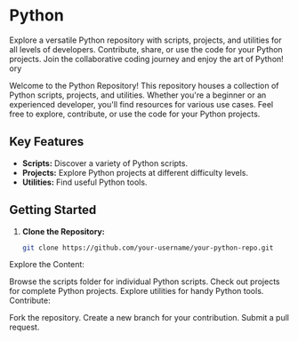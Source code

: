 # Python
 Explore a versatile Python repository with scripts, projects, and utilities for all levels of developers. Contribute, share, or use the code for your Python projects. Join the collaborative coding journey and enjoy the art of Python!
ory

Welcome to the Python Repository! This repository houses a collection of Python scripts, projects, and utilities. Whether you're a beginner or an experienced developer, you'll find resources for various use cases. Feel free to explore, contribute, or use the code for your Python projects.

## Key Features
- **Scripts:** Discover a variety of Python scripts.
- **Projects:** Explore Python projects at different difficulty levels.
- **Utilities:** Find useful Python tools.

## Getting Started
1. **Clone the Repository:**
   ```bash
   git clone https://github.com/your-username/your-python-repo.git
Explore the Content:

Browse the scripts folder for individual Python scripts.
Check out projects for complete Python projects.
Explore utilities for handy Python tools.
Contribute:

Fork the repository.
Create a new branch for your contribution.
Submit a pull request.
